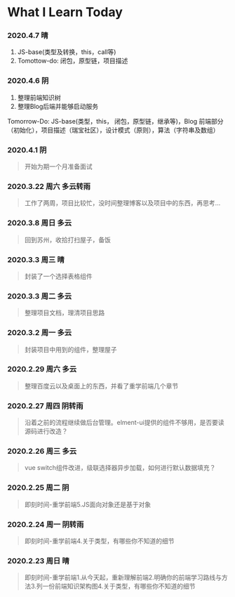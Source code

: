 
# What I Learn Today

### 2020.4.7 晴

1. JS-base(类型及转换，this，call等)
2. Tomottow-do: 闭包，原型链，项目描述

### 2020.4.6 阴

1. 整理前端知识树
2. 整理Blog后端并能够启动服务

Tomorrow-Do: JS-base(类型，this， 闭包，原型链，继承等)，Blog 前端部分（初始化），项目描述（瑞宝社区），设计模式（原则），算法（字符串及数组）

### 2020.4.1 阴

> 开始为期一个月准备面试

### 2020.3.22 周六 多云转雨

> 工作了两周，项目比较忙，没时间整理博客以及项目中的东西，再思考...

### 2020.3.8 周日 多云

> 回到苏州，收拾打扫屋子，备饭

### 2020.3.3 周三 晴

> 封装了一个选择表格组件

### 2020.3.3 周二 多云

> 整理项目文档，理清项目思路

### 2020.3.2 周一 多云

> 封装项目中用到的组件，整理屋子

### 2020.2.29 周六 多云

> 整理百度云以及桌面上的东西，并看了重学前端几个章节

### 2020.2.27 周四 阴转雨

> 沿着之前的流程继续做后台管理。elment-ui提供的组件不够用，是否要读源码进行改造？

### 2020.2.26 周三 多云

> vue switch组件改进，级联选择器异步加载，如何进行默认数据填充？

### 2020.2.25 周二 阴

> 即刻时间-重学前端5.JS面向对象还是基于对象

### 2020.2.24 周一 阴转雨

> 即刻时间-重学前端4.关于类型，有哪些你不知道的细节

### 2020.2.23 周日 晴

> 即刻时间-重学前端1.从今天起，重新理解前端2.明确你的前端学习路线与方法3.列一份前端知识架构图4.关于类型，有哪些你不知道的细节
